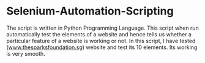 # Selenium-Automation-Scripting

The script is written in Python Programming Language. This script when run automatically test the elements of a website and hence tells us whether a particular feature of a website is working or not. In this script, I have tested (www.thesparksfoundation.sg) website and test its 10 elements. Its working is very smooth.
